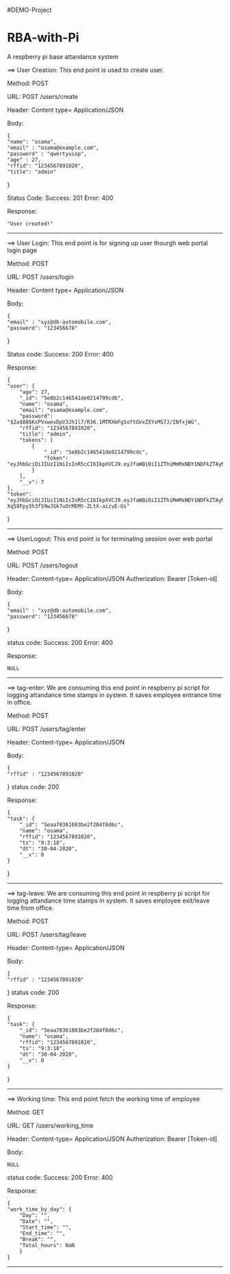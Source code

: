 #DEMO-Project
# RBA-with-Pi
A respberry pi base attandance system

==> User Creation:
This end point is used to create user.

Method: POST

URL: POST /users/create

Header: Content type= Application/JSON

Body:

    {
	"name": "osama",
	"email" : "osama@example.com",
	"password" : "qwertyuiop",
	"age" : 27,
	"rffid": "1234567891020",
	"title": "admin"
}

Status Code: 
	Success: 201
	Error: 400
	
Response:
	
	"User created!"


---



==> User Login:
	This end point is for signing up user thourgh web portal login page

Method: POST

URL: POST /users/login

Header: Content type= Application/JSON

Body:

    {
	"email" : "xyz@db-automobile.com",
	"password": "123456678"
}

Status code: 
	Success: 200
	Error: 400

Response:

    {
    "user": {
        "age": 27,
        "_id": "5e8b2c146541de0214799cdb",
        "name": "osama",
        "email": "osama@example.com",
        "password": "$2a$08$KsPVxwevDpV3Jh1l7/R36.1MTRXmFgSoftGVxZXYxMS7J/INfxjWG",
        "rffid": "1234567891020",
        "title": "admin",
        "tokens": [
            {
                "_id": "5e8b2c146541de0214799cdc",
                "token": "eyJhbGciOiJIUzI1NiIsInR5cCI6IkpXVCJ9.eyJfaWQiOiI1ZThiMmMxNDY1NDFkZTAyMTQ3OTljZGIiLCJpYXQiOjE1ODYxNzkwOTJ9.dS80v2z9s6Fnd6E34ymxnAvOEfxdGkT0LgxvBR5XdM4"
            }
        ],
        "__v": 7
    },
    "token": "eyJhbGciOiJIUzI1NiIsInR5cCI6IkpXVCJ9.eyJfaWQiOiI1ZThiMmMxNDY1NDFkZTAyMTQ3OTljZGIiLCJpYXQiOjE1ODYxODIxNTN9.VBZ-Xq58Fpy3h3f59wJGk7uOrMEMt-ZLtX-aizvE-Us"
}



---



==> UserLogout:
	This end point is for terminating session over web portal

Method: POST

URL: POST /users/logout
     	

Header: Content-type= Application/JSON
    	Autherization: Bearer [Token-id]

Body:

    {
	"email" : "xyz@db-automobile.com",
	"password": "123456678"
}

status code: 
	Success: 200
	Error: 400

Response:

    NULL


---


==> tag-enter:
	We are consuming this end point in respberry pi script for logging attandance time stamps in system. It saves employee entrance time in office. 

Method: POST

URL: POST /users/tag/enter

Header: Content-type= Application/JSON
    

Body:

    {
	"rffid" : "1234567891020"
}
status code: 200

Response:

    {
    "task": {
        "_id": "5eaa78361083be2f284f8d6c",
        "name": "osama",
        "rffid": "1234567891020",
        "ts": "9:3:18",
        "dt": "30-04-2020",
        "__v": 0
    }
}


---


==> tag-leave:
	We are consuming this end point in respberry pi script for logging attandance time stamps in system. It saves employee exit/leave time from office. 	


Method: POST

URL: POST /users/tag/leave

Header: Content-type= Application/JSON
    

Body:

    {
	"rffid" : "1234567891020"
}
status code: 200

Response:

    {
    "task": {
        "_id": "5eaa78361083be2f284f8d6c",
        "name": "osama",
        "rffid": "1234567891020",
        "ts": "9:3:18",
        "dt": "30-04-2020",
        "__v": 0
    }
}


---


==> Working time:
	This end point fetch the working time of employee
	
Method: GET

URL: GET /users/working_time

Header: Content-type= Application/JSON
    	Autherization: Bearer [Token-id]
    

Body:
 	
	NULL
	
status code: 
	Success: 200
	Error: 400


Response:


    {
    "work_time_by_day": {
        "Day": "",
        "Date": "",
        "Start_time": "",
        "End_time": "",
        "Break": "",
        "Total_hours": NaN
    	}
    }

---
